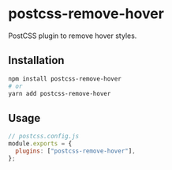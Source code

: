 # postcss-remove-hover

PostCSS plugin to remove hover styles.

## Installation

```bash
npm install postcss-remove-hover
# or
yarn add postcss-remove-hover
```

## Usage

```js
// postcss.config.js
module.exports = {
  plugins: ["postcss-remove-hover"],
};
```
